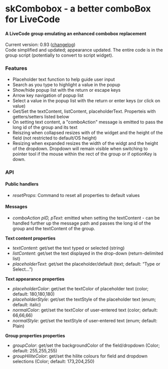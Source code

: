 # skCombobox - a better comboBox for LiveCode
#### A LiveCode group emulating an enhanced combobox replacement  

Current version: 0.93 ([changelog](/changelog.md))  
Code simplified and updated; appearance updated. The entire code is in the group script (potentially to convert to script widget).

### Features
- Placeholder text function to help guide user input
- Search as you type to highlight a value in the popup
- Show/hide popup list with the return or escape keys
- Arrow key navigation of popup list
- Select a value in the popup list with the return or enter keys (or click on value)
- Get/Set the textContent, listContent, placeholderText. Properteis with getters/setters listed below
- On setting text content, a "comboAction" message is emitted to pass the long id of the group and its text
- Reiszing when collapsed resizes with of the widget and the height of the field (not restricted to default/OS height)
- Resizing when expanded resizes the width of the widgt and the height of the dropdown. Dropdown will remain visible when switching to pointer tool if the mouse within the rect of the group or if optionKey is down.

### API
#### Public handlers
- _resetProps_: Command to reset all properties to default values

#### Messages
- _comboAction pID, pText_: emitted when setting the textContent - can be handled further up the message path and passes the long id of the group and the textContent of the group.  
  
**Text content properties**  
- _textContent_: get/set the text typed or selected (string)  
- _listContent_: get/set the text displayed in the drop-down (return-delimited list)  
- _placeholderText_: get/set the placeholder/default (text; default: “Type or Select…”)  
  
**Text appearance properties**  
- _placeholderColor_: get/set the textColor of placeholder text (color; default: 180,180,180)  
- _placeholderStyle_: get/set the textStyle of the placeholder text (enum; default: italic)  
- _normalColor_: get/set the textColor of user-entered text (color; default: 66,66,66)  
- _normalStyle_: get/set the textStyle of user-entered text (enum; default: Plain)  
  
**Group properties properties**  
- _groupColor_: get/set the backgroundColor of the field/dropdown (Color; default: 255,255,255)
- _groupHiliteColor_: get/set the hilite colours for field and dropdown selections (Color; default: 173,204,250)

